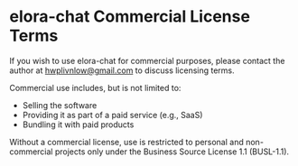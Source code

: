# elora-chat Commercial License Terms

If you wish to use elora-chat for commercial purposes, please contact the author at hwplivnlow@gmail.com to discuss licensing terms.

Commercial use includes, but is not limited to:
- Selling the software
- Providing it as part of a paid service (e.g., SaaS)
- Bundling it with paid products

Without a commercial license, use is restricted to personal and non-commercial projects only under the Business Source License 1.1 (BUSL-1.1).

